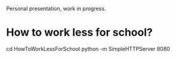 
Personal presentation, work in progress.

How to work less for school?
============================

cd HowToWorkLessForSchool
python -m SimpleHTTPServer 8080







